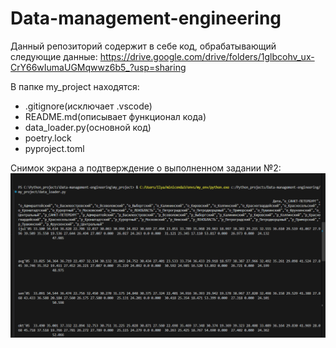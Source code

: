 # Data-management-engineering
Данный репозиторий содержит в себе код, обрабатывающий следующие данные:
https://drive.google.com/drive/folders/1glbcohv_ux-CrY66wIumaUGMqwwz6b5_?usp=sharing

В папке my_project находятся:
- .gitignore(исключает .vscode)
- README.md(описывает функционал кода)
- data_loader.py(основной код)
- poetry.lock
- pyproject.toml

Снимок экрана а подтверждение о выполненном задании №2:
![Task_№_2](https://github.com/EmbededIlya/Data-management-engineering/blob/main/Подтверждение_работы_№2.png)

